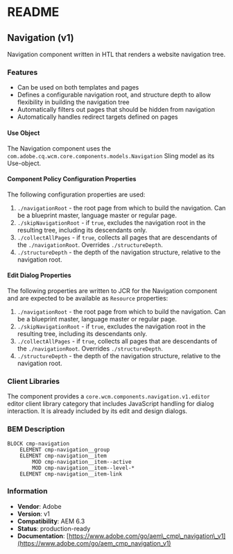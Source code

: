 # README

## Navigation \(v1\)

Navigation component written in HTL that renders a website navigation tree.

### Features

* Can be used on both templates and pages
* Defines a configurable navigation root, and structure depth to allow flexibility in building the navigation tree
* Automatically filters out pages that should be hidden from navigation
* Automatically handles redirect targets defined on pages

#### Use Object

The Navigation component uses the `com.adobe.cq.wcm.core.components.models.Navigation` Sling model as its Use-object.

#### Component Policy Configuration Properties

The following configuration properties are used:

1. `./navigationRoot` - the root page from which to build the navigation. Can be a blueprint master, language master or regular page.
2. `./skipNavigationRoot` - if `true`, excludes the navigation root in the resulting tree, including its descendants only.
3. `./collectAllPages` - if `true`, collects all pages that are descendants of the `./navigationRoot`. Overrides `./structureDepth`.
4. `./structureDepth` - the depth of the navigation structure, relative to the navigation root.

#### Edit Dialog Properties

The following properties are written to JCR for the Navigation component and are expected to be available as `Resource` properties:

1. `./navigationRoot` - the root page from which to build the navigation. Can be a blueprint master, language master or regular page.
2. `./skipNavigationRoot` - if `true`, excludes the navigation root in the resulting tree, including its descendants only.
3. `./collectAllPages` - if `true`, collects all pages that are descendants of the `./navigationRoot`. Overrides `./structureDepth`.
4. `./structureDepth` - the depth of the navigation structure, relative to the navigation root.

### Client Libraries

The component provides a `core.wcm.components.navigation.v1.editor` editor client library category that includes JavaScript handling for dialog interaction. It is already included by its edit and design dialogs.

### BEM Description

```text
BLOCK cmp-navigation
    ELEMENT cmp-navigation__group
    ELEMENT cmp-navigation__item
        MOD cmp-navigation__item--active
        MOD cmp-navigation__item--level-*
    ELEMENT cmp-navigation__item-link
```

### Information

* **Vendor**: Adobe
* **Version**: v1
* **Compatibility**: AEM 6.3
* **Status**: production-ready
* **Documentation**: [https://www.adobe.com/go/aem\_cmp\_navigation\_v1](https://www.adobe.com/go/aem_cmp_navigation_v1)

